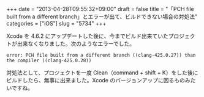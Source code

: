 +++
date = "2013-04-28T09:55:32+09:00"
draft = false
title = "「PCH file built from a different branch」とエラーが出て、ビルドできない場合の対処法"
categories = ["iOS"]
slug = "5734"
+++

Xcode を 4.6.2 にアップデートした後に、今までビルド出来ていたプロジェクトが出来なくなりました。次のようなエラーでした。

```
error: PCH file built from a different branch ((clang-425.0.27)) than the compiler ((clang-425.0.28))
```

対処法として、プロジェクトを一度 Clean（command + shift + K）をした後にビルドしたら、無事に出来ました。Xcode のバージョンアップに因るものみたいですね。
